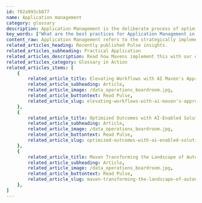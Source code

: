 ```yaml
---
id: f02a993cb877
name: Application management
category: glossary
description: Application Management is the deliberate process of optimizing an organization's software to increase utilization and efficiency, thereby boosting business performance and improving the customer experience to gain a competitive edge.
key_words: ["What are the best practices for Application Management in modern enterprises?", "How can Application Management boost business efficiency?", "What role does Application Management play in customer experience enhancement?", "How does Application Management contribute to business innovation?", "Ways Application Management can reduce operational costs and improve predictability", "How Application Management ensures business continuity and resiliency?", "Strategies for optimizing your application portfolio with Application Management", "How to align business goals with technology processes through Application Management", "How can Application Management attract and retain customers effectively?", "What are the benefits of partnering with Maven Technologies for Application Management services?"]
content_raw: Application Management refers to the strategically implemented process of managing and optimizing an organization's assortment of applications or software to augment utilization, efficiency, and subsequently boost overall business performance. Besides, it is also centered around enhancing the customer experience, which helps businesses differentiate themselves in a competitive market. The rationale behind Application Management is to streamline the operational flow of a business while adjusting to dynamic business necessities. It is a holistic approach that goes beyond the mere technical aspects of an application; it intertwines business values and goals, understanding their alignment to the technology processes to fully optimize application performance. The benefits that follow Application Management are manifold. Firstly, it acts as a catalyst for accelerating innovation within an organization. It paves the way for an increase in business value by aiding in the identification, creation, and implementation of innovative strategies. Secondly, it strengthens the resiliency of the business operation, thus smooth running through any unforeseen business circumstances. Thirdly, by managing the applications properly, businesses can reduce their operational costs and improve predictability. The reduced costs can be channelled toward other driving core functional value-propositions within the organization. In essence, Application Management goes a long way in maximizing business outcomes. Lastly, Application Management creates a positive user experience. A positive experience not only retains existing customers but can also help attract new ones, thus directly contributing to an organization's growth. At Maven Technologies, our specialist team takes a comprehensive approach to Application Management, ensuring that our clients reap the full benefits of this effective process. We are experts at optimizing all aspects of your application portfolio, and are dedicated to unleashing your organization’s fullest potential with top-tier technologies.
related_articles_heading: Recently published Pulse insights.
related_articles_subheading: Practical Application
related_articles_description: Read how Mavens implement this with our clients.
related_articles_category: Glossary in Action
related_articles_items: [
	{
		related_article_title: Elevating Workflows with AI Maven's Approach,
		related_article_subheading: Article,
		related_article_image: /data_operations_boardroom.jpg,
		related_article_buttontext: Read Pulse,
		related_article_slug: elevating-workflows-with-ai-maven's-approach
	},
	{
		related_article_title: Optimized Outcomes with AI-Enabled Solutions,
		related_article_subheading: Article,
		related_article_image: /data_operations_boardroom.jpg,
		related_article_buttontext: Read Pulse,
		related_article_slug: optimized-outcomes-with-ai-enabled-solutions
	},
	{
		related_article_title: Maven Transforming the Landscape of Autonomous Vehicles,
		related_article_subheading: Article,
		related_article_image: /data_operations_boardroom.jpg,
		related_article_buttontext: Read Pulse,
		related_article_slug: maven-transforming-the-landscape-of-autonomous-vehicles
	},
]
---
```

